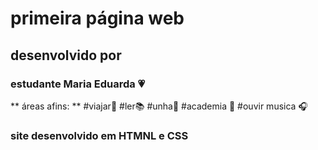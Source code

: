 # primeira página web
## desenvolvido por
### estudante Maria Eduarda :heartpulse: 
** áreas afins: **
#viajar:ocean:
#ler:books:
#unha:nail_care:
#academia :muscle:
#ouvir musica :headphones:
### site desenvolvido em HTMNL e CSS
